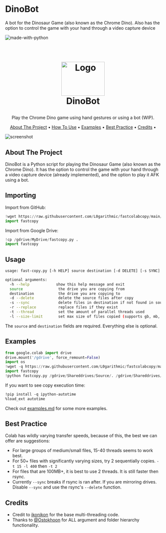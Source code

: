 # DinoBot
A bot for the Dinosaur Game (also known as the Chrome Dino). Also has the option to control the game with your hand through a video capture device


![made-with-python](https://img.shields.io/badge/Made%20with-Python3-brightgreen)

<!-- LOGO -->
<br />
<h1>
<p align="center">
  <img src="https://play-lh.googleusercontent.com/i-0HlK6I-K5ZVI28HFa4iXz0T22Mg2WjQ4gMsEYvqmSNdifp2NE41ZiaUCavmbIimQ" alt="Logo" width="140" height="110">
  <br>DinoBot
</h1>
  <p align="center">
    Play the Chrome Dino game using hand gestures or using a bot (WIP).
    <br />
    </p>
</p>
<p align="center">
  <a href="#about-the-project">About The Project</a> •
  <a href="#usage">How To Use</a> •
  <a href="#examples">Examples</a> •
  <a href="#best-practice">Best Practice</a> •
  <a href="#credits">Credits</a> •
</p>  

<p align="center">
  
![screenshot](img/clip.gif)
</p>                                                                                                                             
                                                                                                                                                      
## About The Project
DinoBot is a Python script for playing the Dinosaur Game (also known as the Chrome Dino). It has the option to control the game with your hand through a video capture device (already implemented), and the option to play it AFK using a bot.

## Importing

Import from GitHub:
```py
!wget https://raw.githubusercontent.com/L0garithmic/fastcolabcopy/main/fastcopy.py
import fastcopy
```

Import from Google Drive:
```py
!cp /gdrive/MyDrive/fastcopy.py .
import fastcopy
```


## Usage
```sh
usage: fast-copy.py [-h HELP] source destination [-d DELETE] [-s SYNC] [-r REPLACE]

optional arguments:
  -h --help            show this help message and exit
  source                the drive you are copying from
  destination           the drive you are copying to
  -d --delete           delete the source files after copy
  -s --sync             delete files in destination if not found in source (do not use, if using with rsync)
  -r --replace          replace files if they exist
  -t --thread           set the amount of parallel threads used
  -l --size-limit       set max size of files copied (supports gb, mb, kb) eg 1.5gb
```
The `source` and `destination` fields are required. Everything else is optional.

## Examples
```py
from google.colab import drive
drive.mount('/gdrive', force_remount=False)
import os
!wget -q https://raw.githubusercontent.com/L0garithmic/fastcolabcopy/main/fastcopy.py
import fastcopy
!python fastcopy.py /gdrive/Shareddrives/Source/. /gdrive/Shareddrives/Destination --thread 20 --size-limit 400mb
```
If you want to see copy execution time:
```mod
!pip install -q ipython-autotime
%load_ext autotime
```
Check out <a href="examples.md">examples.md</a> for some more examples.

## Best Practice
Colab has wildly varying transfer speeds, because of this, the best we can offer are suggestions:
- For large groups of medium/small files, 15-40 threads seems to work best.
- For 50+ files with significantly varying sizes, try 2 sequentially copies. `-t 15 -l 400` then `-t 2`
- For files that are 100MB+, it is best to use 2 threads. It is still faster then rsync.   
- Currently `--sync` breaks if rsync is ran after. If you are mirroring drives. Disable `--sync` and use the rsync's `--delete` function.

## Credits
- Credit to [ikonikon](https://github.com/ikonikon/fast-copy) for the base multi-threading code.   
- Thanks to [@Ostokhoon](https://www.freelancer.com/u/Ostokhoon) for ALL argument and folder hierarchy functionality.